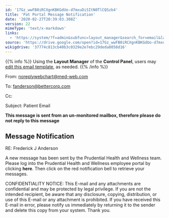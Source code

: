 ```yaml
---
id: '17Gz_wwFB0iRCXgnKBKGdUo-d7mxuDiSItN0TlCQSzb4'
title: 'Pat Portal Message Notification'
date: '2020-02-27T20:39:03.308Z'
version: 22
mimeType: 'text/x-markdown'
links:
  - 'https://system/?f=admin&subfunc=layout_manager&search_for=email&layout_search=Go&lv_layout_manager_limit=0&opp=edit&doc_type&old_module=Email&old_name=Pat+Portal+Message+Notifcation&active=0'
source: 'https://drive.google.com/open?id=17Gz_wwFB0iRCXgnKBKGdUo-d7mxuDiSItN0TlCQSzb4'
wikigdrive: '37774c813cb40b3c0329e2e7ebc29deda8058d16'
---
```

{{% info %}}
Using the **Layout Manager** of the **Control Panel**, users may [edit this email template](https://system/?f=admin&subfunc=layout_manager&search_for=email&layout_search=Go&lv_layout_manager_limit=0&opp=edit&doc_type&old_module=Email&old_name=Pat+Portal+Message+Notifcation&active=0), as needed.
{{% /info %}}

From: noreplywebchart@med-web.com

To: fanderson@bettercorp.com

Cc:

Subject: Patient Email

****This message is sent from an un-monitored mailbox, therefore please do not reply to this message****

## Message Notification

RE: Frederick J Anderson

A new message has been sent by the Prudential Health and Wellness team. Please log into the Prudential Health and Wellness employee portal by clicking **here**. Then click on the red notification bell to retrieve your messages.

CONFIDENTIALITY NOTICE: This E-mail and any attachments are confidential and may be protected by legal privilege. If you are not the intended recipient, be aware that any disclosure, copying, distribution, or use of this E-mail or any attachment is prohibited. If you have received this E-mail in error, please notify us immediately by returning it to the sender and delete this copy from your system. Thank you.
